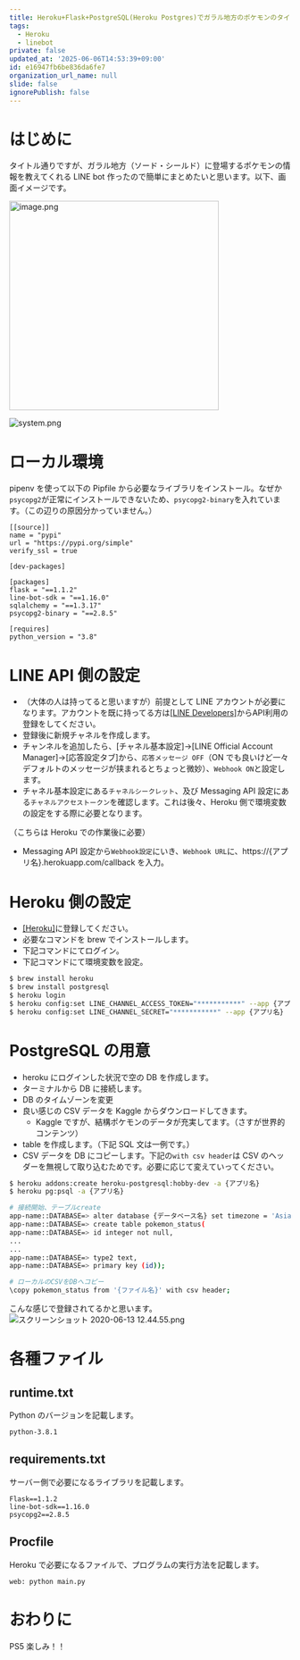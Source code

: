```yaml
---
title: Heroku+Flask+PostgreSQL(Heroku Postgres)でガラル地方のポケモンのタイプや強さを教えてくれるLINE bot作った
tags:
  - Heroku
  - linebot
private: false
updated_at: '2025-06-06T14:53:39+09:00'
id: e16947fb6be836da6fe7
organization_url_name: null
slide: false
ignorePublish: false
---
```


# はじめに

タイトル通りですが、ガラル地方（ソード・シールド）に登場するポケモンの情報を教えてくれる LINE bot 作ったので簡単にまとめたいと思います。以下、画面イメージです。

<img width="375" alt="image.png" src="https://qiita-image-store.s3.ap-northeast-1.amazonaws.com/0/323251/88dc798b-635d-036d-eebc-4fd0f12c317a.png">

![system.png](https://qiita-image-store.s3.ap-northeast-1.amazonaws.com/0/323251/00e61b5c-9d33-1207-d836-671f1971191c.png)

# ローカル環境

pipenv を使って以下の Pipfile から必要なライブラリをインストール。なぜか`psycopg2`が正常にインストールできないため、`psycopg2-binary`を入れています。（この辺りの原因分かっていません。）

```Pipfile
[[source]]
name = "pypi"
url = "https://pypi.org/simple"
verify_ssl = true

[dev-packages]

[packages]
flask = "==1.1.2"
line-bot-sdk = "==1.16.0"
sqlalchemy = "==1.3.17"
psycopg2-binary = "==2.8.5"

[requires]
python_version = "3.8"
```

# LINE API 側の設定

- （大体の人は持ってると思いますが）前提として LINE アカウントが必要になります。アカウントを既に持ってる方は[[LINE Developers]](https://developers.line.biz/ja/)からAPI利用の登録をしてください。
- 登録後に新規チャネルを作成します。
- チャンネルを追加したら、[チャネル基本設定]->[LINE Official Account Manager]->[応答設定タブ]から、`応答メッセージ OFF`（ON でも良いけど一々デフォルトのメッセージが挟まれるとちょっと微妙）、`Webhook ON`と設定します。
- チャネル基本設定にある`チャネルシークレット`、及び Messaging API 設定にある`チャネルアクセストークン`を確認します。これは後々、Heroku 側で環境変数の設定をする際に必要となります。

（こちらは Heroku での作業後に必要）

- Messaging API 設定から`Webhook設定`にいき、`Webhook URL`に、https://{アプリ名}.herokuapp.com/callback を入力。

# Heroku 側の設定

- [[Heroku]](https://id.heroku.com/login)に登録してください。
- 必要なコマンドを brew でインストールします。
- 下記コマンドにてログイン。
- 下記コマンドにて環境変数を設定。

```bash
$ brew install heroku
$ brew install postgresql
$ heroku login
$ heroku config:set LINE_CHANNEL_ACCESS_TOKEN="***********" --app {アプリ名}
$ heroku config:set LINE_CHANNEL_SECRET="***********" --app {アプリ名}
```

# PostgreSQL の用意

- heroku にログインした状況で空の DB を作成します。
- ターミナルから DB に接続します。
- DB のタイムゾーンを変更
- 良い感じの CSV データを Kaggle からダウンロードしてきます。
  - Kaggle ですが、結構ポケモンのデータが充実してます。（さすが世界的コンテンツ）
- table を作成します。（下記 SQL 文は一例です。）
- CSV データを DB にコピーします。下記の`with csv header`は CSV のヘッダーを無視して取り込むためです。必要に応じて変えていってください。

```bash
$ heroku addons:create heroku-postgresql:hobby-dev -a {アプリ名}
$ heroku pg:psql -a {アプリ名}

# 接続開始、テーブルcreate
app-name::DATABASE=> alter database {データベース名} set timezone = 'Asia/Tokyo';
app-name::DATABASE=> create table pokemon_status(
app-name::DATABASE=> id integer not null,
...
...
app-name::DATABASE=> type2 text,
app-name::DATABASE=> primary key (id));

# ローカルのCSVをDBへコピー
\copy pokemon_status from '{ファイル名}' with csv header;
```

こんな感じで登録されてるかと思います。
![スクリーンショット 2020-06-13 12.44.55.png](https://qiita-image-store.s3.ap-northeast-1.amazonaws.com/0/323251/8d0011e0-7826-2973-a8ea-2da57229bbc9.png)

# 各種ファイル

## runtime.txt

Python のバージョンを記載します。

```
python-3.8.1
```

## requirements.txt

サーバー側で必要になるライブラリを記載します。

```
Flask==1.1.2
line-bot-sdk==1.16.0
psycopg2==2.8.5
```

## Procfile

Heroku で必要になるファイルで、プログラムの実行方法を記載します。

```
web: python main.py
```

# おわりに

PS5 楽しみ！！

